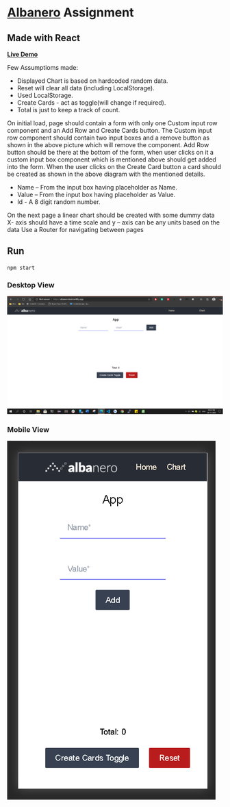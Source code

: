 
# [Albanero](http://www.albanero.io) Assignment 

## Made with React 

<a href="https://albanerotask.netlify.app" target="_blank"><b>Live Demo</b></a>

Few Assumptioms made:
- Displayed Chart is based on hardcoded random data.
- Reset will clear all data (including LocalStorage).
- Used LocalStorage.
- Create Cards - act as toggle(will change if required).
- Total is just to keep a track of count.

On initial load, page should contain a form with only one Custom input row component and an
Add Row and Create Cards button.
The Custom input row component should contain two input boxes and a remove button as
shown in the above picture which will remove the component.
Add Row button should be there at the bottom of the form, when user clicks on it a custom input
box component which is mentioned above should get added into the form.
When the user clicks on the Create Card button a card should be created as shown in the above
diagram with the mentioned details.

- Name – From the input box having placeholder as Name.
- Value – From the input box having placeholder as Value.
- Id - A 8 digit random number.

On the next page a linear chart should be created with some dummy data
X- axis should have a time scale and y – axis can be any units based on the data
Use a Router for navigating between pages


## Run
```
npm start
```

### Desktop View
![Desktop View](https://github.com/csbotla/albanero-task/blob/main/images/Desktop.png)

### Mobile View
![Mobile View](https://github.com/csbotla/albanero-task/blob/main/images/Mobile.png)

